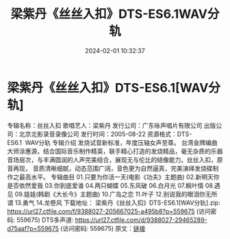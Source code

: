 ﻿---
title: 梁紫丹《丝丝入扣》DTS-ES6.1WAV分轨
date: 2024-02-01 10:32:37
categories: WAV车载音乐、镜像
tags: 华语中文
---
# 梁紫丹《丝丝入扣》DTS-ES6.1[WAV分轨]

专辑名称：丝丝入扣
歌唱艺人：梁紫丹
发行公司：广东咏声唱片有限公司
出版公司：北京北影录音录像公司
发行时间：2005-08-22
资源格式：DTS-ES6.1  WAV分轨
专辑介绍
发烧试音新标准，年度压轴女声至尊。
台湾金牌编曲大师涂惠源，结合国际音乐制作精英，联手精心打造的发烧精品，毫无杂质的乐器音场层次，与丰满圆润的人声完美结合，展现无与伦比的结像能力。丝丝入扣，原音再现，
音质清晰细腻，动态范围广阔，音色更为自然逼真，完美演绎发烧碟制作之最高水平。
专辑曲目
01.只要为你活一天(电影《功夫》主题曲)
02.新明天你是否依然爱我
03.你到底爱谁
04.两只蝴蝶
05.东风破
06.白月光
07.枫叶情
08.遇见
09.娃娃(韩剧《大长今》主题曲)
10.广岛之恋
11.叶子
12.别说我的眼泪你无所谓
13.勇气
14.龙卷风
下载地址：
梁紫丹《丝丝入扣》DTS-ES6.1[WAV分轨].zip: https://url27.ctfile.com/f/9388027-205667025-a495b8?p=559675
(访问密码: 559675)
DTS多声道: https://url27.ctfile.com/d/9388027-29465289-d75aaf?p=559675
(访问密码: 559675)
原文：[链接](https://blog.sina.com.cn/s/blog_1647c7e76010314c1.html)